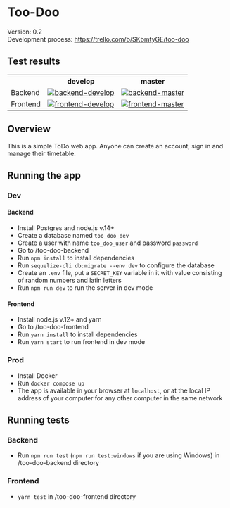 # Too-Doo

Version: 0.2</br>
Development process: https://trello.com/b/SKbmtyGE/too-doo

## Test results

<table>
  <tr>
    <th></th>
    <th>develop</th>
    <th>master</th>
  </tr>

  <tr>
    <td>
      Backend
    </td>
    <td>
      <a href="https://github.com/TheGreenBeaver/Too-Doo/actions/workflows/backend.yml?query=branch%3Adevelop">
        <img 
          src="https://github.com/TheGreenBeaver/Too-Doo/actions/workflows/backend.yml/badge.svg?branch=develop"
          alt="backend-develop"
        />
      </a>
    </td>
    <td>
      <a href="https://github.com/TheGreenBeaver/Too-Doo/actions/workflows/backend.yml?query=branch%3Amaster">
        <img 
          src="https://github.com/TheGreenBeaver/Too-Doo/actions/workflows/backend.yml/badge.svg?branch=master"
          alt="backend-master"
        />
      </a>
    </td>
  </tr>

  <tr>
    <td>
      Frontend
    </td>
    <td>
      <a href="https://github.com/TheGreenBeaver/Too-Doo/actions/workflows/frontend.yml?query=branch%3Adevelop">
        <img 
          src="https://github.com/TheGreenBeaver/Too-Doo/actions/workflows/frontend.yml/badge.svg?branch=develop"
          alt="frontend-develop"
        />
      </a>
    </td>
    <td>
      <a href="https://github.com/TheGreenBeaver/Too-Doo/actions/workflows/frontend.yml?query=branch%3Amaster">
        <img 
          src="https://github.com/TheGreenBeaver/Too-Doo/actions/workflows/frontend.yml/badge.svg?branch=master"
          alt="frontend-master"
        />
      </a>
    </td>
  </tr>
</table>

## Overview

This is a simple ToDo web app. Anyone can create an account, sign in and manage their timetable.

## Running the app

### Dev

#### Backend

- Install Postgres and node.js v.14+
- Create a database named `too_doo_dev`
- Create a user with name `too_doo_user` and password `password`
- Go to /too-doo-backend
- Run `npm install` to install dependencies
- Run `sequelize-cli db:migrate --env dev` to configure the database
- Create an `.env` file, put a `SECRET_KEY` variable in it with value consisting of random numbers and latin letters
- Run `npm run dev` to run the server in dev mode

#### Frontend

- Install node.js v.12+ and yarn
- Go to /too-doo-frontend
- Run `yarn install` to install dependencies
- Run `yarn start` to run frontend in dev mode

### Prod

- Install Docker
- Run `docker compose up`
- The app is available in your browser at `localhost`, or at the local IP address of your computer for any other
  computer in the same network

## Running tests

### Backend

- Run `npm run test` (`npm run test:windows` if you are using Windows) in /too-doo-backend directory

### Frontend

- `yarn test` in /too-doo-frontend directory